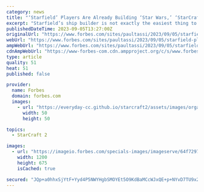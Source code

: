 ```yaml
---
category: news
title: "‘Starfield’ Players Are Already Building ‘Star Wars,’ ‘StarCraft’ And ‘Halo’ Ships"
excerpt: "Starfield’s ship builder is not exactly the easiest thing to learn how to use, but after a few days now, players have begun figuring it out and making insane creations."
publishedDateTime: 2023-09-05T13:27:00Z
originalUrl: "https://www.forbes.com/sites/paultassi/2023/09/05/starfield-players-are-already-building-star-wars-starcraft-and-halo-ships/"
webUrl: "https://www.forbes.com/sites/paultassi/2023/09/05/starfield-players-are-already-building-star-wars-starcraft-and-halo-ships/"
ampWebUrl: "https://www.forbes.com/sites/paultassi/2023/09/05/starfield-players-are-already-building-star-wars-starcraft-and-halo-ships/amp/"
cdnAmpWebUrl: "https://www-forbes-com.cdn.ampproject.org/c/s/www.forbes.com/sites/paultassi/2023/09/05/starfield-players-are-already-building-star-wars-starcraft-and-halo-ships/amp/"
type: article
quality: 51
heat: 51
published: false

provider:
  name: Forbes
  domain: forbes.com
  images:
    - url: "https://everyday-cc.github.io/starcraft2/assets/images/organizations/forbes.com-50x50.jpg"
      width: 50
      height: 50

topics:
  - StarCraft 2

images:
  - url: "https://imageio.forbes.com/specials-images/imageserve/64f7297ea04142914685cc97/0x0.jpg?format=jpg&width=1200"
    width: 1200
    height: 675
    isCached: true

secured: "JQp+a0hhxSjYtF+Yyd4P5NWYHgbSMOYEt5O9KdBaMCcWJxQE+p+NYvD7TU9x2OobYo4KTpPM89c5ZKw0yGkGYg77Ht7mYJU0JcaFQ1kdNQHHDI0wCnodJpD/JYRZwpeJGCTVYI373Xq1TsBce67rk9gezIsMpiUC/HLyV0JNbWVtCewFFySJOEVbSsAkSXyFlC2cxDvNac9I7l1bq3xKVfj4tBCZkD/sloKZM25XpMNmpO+mZzXw47BV5qp7w0f03Kdzkj/+xbij8MRwmLdeOCxBRi8DSyzEmIh2hKUB1MeLtmzDcOza5INY/c4vvpyuO4Zu2nQym5hMcgu3iRtjBPSdj86hX7iLYB43NFUt+EU=;bIgn7uks7jH4auak1tcbUw=="
---
```


